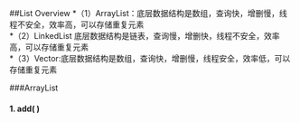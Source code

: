 ##List Overview
*（1）ArrayList：底层数据结构是数组，查询快，增删慢，线程不安全，效率高，可以存储重复元素  
*（2）LinkedList 底层数据结构是链表，查询慢，增删快，线程不安全，效率高，可以存储重复元素  
*（3）Vector:底层数据结构是数组，查询快，增删慢，线程安全，效率低，可以存储重复元素  

###ArrayList
#### 1. add( )  
